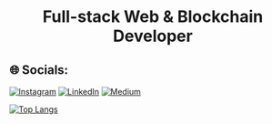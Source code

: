 <h1 align="center">Full-stack Web & Blockchain Developer</h1>

## 🌐 Socials:
[![Instagram](https://img.shields.io/badge/Instagram-%23E4405F.svg?logo=Instagram&logoColor=white)](https://instagram.com/payam_beigi_) [![LinkedIn](https://img.shields.io/badge/LinkedIn-%230077B5.svg?logo=linkedin&logoColor=white)](https://linkedin.com/in/beigi-payam) [![Medium](https://img.shields.io/badge/Medium-12100E?logo=medium&logoColor=white)](https://medium.com/@@beigi.payam) 
  
[![Top Langs](https://github-readme-stats.vercel.app/api/top-langs/?username=Payameno)](https://github.com/Payameno/github-readme-stats)
